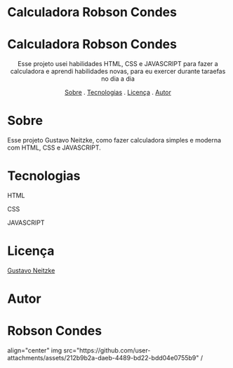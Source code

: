 # Calculadora Robson Condes

<h1>Calculadora Robson Condes</h1>

<p align="center">Esse projeto usei habilidades HTML, CSS e JAVASCRIPT para fazer a calculadora e aprendi habilidades novas, para eu exercer durante taraefas no dia a dia </p>



<p align="center">
<a href="#sobre">Sobre</a> .
<a href="#tecnologias">Tecnologias</a> .
<a href="#licença">Licença</a> .
<a href="#autor">Autor</a>
</p>


# Sobre
<p>Esse projeto Gustavo Neitzke, como fazer calculadora simples e moderna  com HTML, CSS e JAVASCRIPT.</p>

# Tecnologias
<p>HTML</p>
<p>CSS</p>
<p>JAVASCRIPT</p>

# Licença
<a href="http://youtube.com/gustavoneitzke?sub_confirmation=1">Gustavo Neitzke</a>

# Autor

<h1>Robson Condes</h1>


<div> align="center"
img src="https://github.com/user-attachments/assets/212b9b2a-daeb-4489-bd22-bdd04e0755b9" /
</div>
 
 
